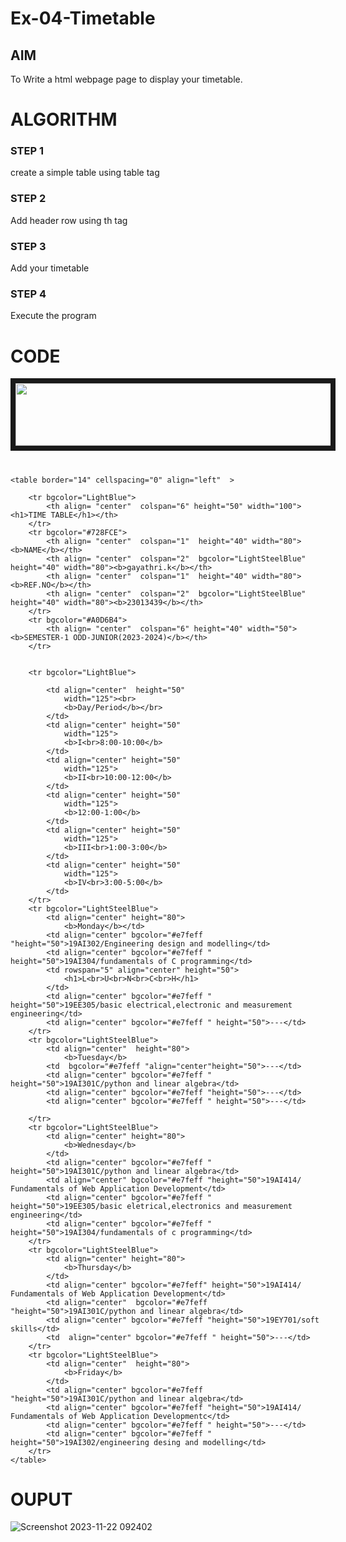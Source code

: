 # Ex-04-Timetable
## AIM
To Write a html webpage page to display your timetable.

# ALGORITHM
### STEP 1
create a simple table using table tag
### STEP 2
Add header row using th tag
### STEP 3
Add your timetable
### STEP 4
Execute the program

# CODE
<!DOCTYPE html>
<html>
    <head></head>
<body>
    <IMG src="C:\Users\admin\ODD2023-WT-Ex-03-Timetable\logo.png"
	height="100" width="788" align="center" border="8">
    <h1>     </h1>

    <table border="14" cellspacing="0" align="left"  >
        
        <tr bgcolor="LightBlue">
            <th align= "center"  colspan="6" height="50" width="100"><h1>TIME TABLE</h1></th>
        </tr>
        <tr bgcolor="#728FCE">
            <th align= "center"  colspan="1"  height="40" width="80"><b>NAME</b></th>
            <th align= "center"  colspan="2"  bgcolor="LightSteelBlue" height="40" width="80"><b>gayathri.k</b></th>
            <th align= "center"  colspan="1"  height="40" width="80"><b>REF.NO</b></th>
            <th align= "center"  colspan="2"  bgcolor="LightSteelBlue" height="40" width="80"><b>23013439</b></th>
        </tr>
        <tr bgcolor="#A0D6B4">
            <th align= "center"  colspan="6" height="40" width="50"> <b>SEMESTER-1 ODD-JUNIOR(2023-2024)</b></th>
        </tr>
       
        
        <tr bgcolor="LightBlue">
            
            <td align="center"  height="50"
                width="125"><br>
                <b>Day/Period</b></br>
            </td>
            <td align="center" height="50"
                width="125">
                <b>I<br>8:00-10:00</b>
            </td>
            <td align="center" height="50"
                width="125">
                <b>II<br>10:00-12:00</b>
            </td>
            <td align="center" height="50"
                width="125">
                <b>12:00-1:00</b>
            </td>
            <td align="center" height="50"
                width="125">
                <b>III<br>1:00-3:00</b>
            </td>
            <td align="center" height="50"
                width="125">
                <b>IV<br>3:00-5:00</b>
            </td>
        </tr>
        <tr bgcolor="LightSteelBlue">
            <td align="center" height="80">
                <b>Monday</b></td>
            <td align="center" bgcolor="#e7feff "height="50">19AI302/Engineering design and modelling</td>
            <td align="center" bgcolor="#e7feff " height="50">19AI304/fundamentals of C programming</td>
            <td rowspan="5" align="center" height="50">
                <h1>L<br>U<br>N<br>C<br>H</h1>
            </td>
            <td align="center" bgcolor="#e7feff " height="50">19EE305/basic electrical,electronic and measurement engineering</td>
            <td align="center" bgcolor="#e7feff " height="50">---</td>
        </tr>
        <tr bgcolor="LightSteelBlue">
            <td align="center"  height="80">
                <b>Tuesday</b>
            <td  bgcolor="#e7feff "align="center"height="50">---</td>
            <td align="center" bgcolor="#e7feff " height="50">19AI301C/python and linear algebra</td>
            <td align="center" bgcolor="#e7feff "height="50">---</td>
            <td align="center" bgcolor="#e7feff " height="50">---</td>
            
        </tr>
        <tr bgcolor="LightSteelBlue">
            <td align="center" height="80">
                <b>Wednesday</b>
            </td>
            <td align="center" bgcolor="#e7feff " height="50">19AI301C/python and linear algebra</td>
            <td align="center" bgcolor="#e7feff "height="50">19AI414/ Fundamentals of Web Application Development</td>
            <td align="center" bgcolor="#e7feff " height="50">19EE305/basic eletrical,electronics and measurement engineering</td>
            <td align="center" bgcolor="#e7feff " height="50">19AI304/fundamentals of c programming</td>
        </tr>
        <tr bgcolor="LightSteelBlue">
            <td align="center" height="80">
                <b>Thursday</b>
            </td>
            <td align="center" bgcolor="#e7feff" height="50">19AI414/ Fundamentals of Web Application Development</td>
            <td align="center"  bgcolor="#e7feff "height="50">19AI301C/python and linear algebra</td>
            <td align="center" bgcolor="#e7feff "height="50">19EY701/soft skills</td>
            <td  align="center" bgcolor="#e7feff " height="50">---</td>
        </tr>
        <tr bgcolor="LightSteelBlue">
            <td align="center"  height="80">
                <b>Friday</b>
            </td>
            <td align="center" bgcolor="#e7feff "height="50">19AI301C/python and linear algebra</td>
            <td align="center" bgcolor="#e7feff "height="50">19AI414/ Fundamentals of Web Application Developmentc</td>
            <td align="center" bgcolor="#e7feff " height="50">---</td>
            <td align="center" bgcolor="#e7feff " height="50">19AI302/engineering desing and modelling</td>
        </tr>
    </table>
</body>
</html>

# OUPUT
![Screenshot 2023-11-22 092402](https://github.com/GAYATHRI-K06/ODD2023-WT-Ex-03-Timetable/assets/145742742/57c052be-aa26-4595-b0a8-84d9c50e35b8)


